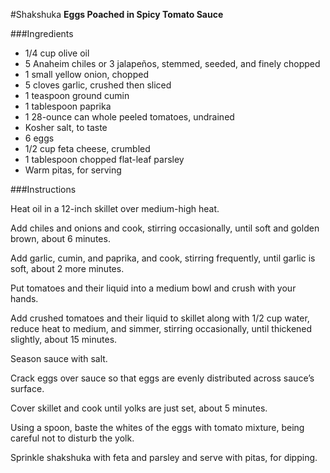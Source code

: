 #Shakshuka
**Eggs Poached in Spicy Tomato Sauce**

###Ingredients

 * 1/4 cup olive oil
 * 5 Anaheim chiles or 3 jalapeños, stemmed, seeded, and finely chopped
 * 1 small yellow onion, chopped
 * 5 cloves garlic, crushed then sliced
 * 1 teaspoon ground cumin
 * 1 tablespoon paprika
 * 1 28-ounce can whole peeled tomatoes, undrained
 * Kosher salt, to taste
 * 6 eggs
 * 1/2 cup feta cheese, crumbled
 * 1 tablespoon chopped flat-leaf parsley
 * Warm pitas, for serving
 
###Instructions

Heat oil in a 12-inch skillet over medium-high heat.

Add chiles and onions and cook, stirring occasionally, until soft and golden brown, about 6 minutes.

Add garlic, cumin, and paprika, and cook, stirring frequently, until garlic is soft, about 2 more minutes.

Put tomatoes and their liquid into a medium bowl and crush with your hands.

Add crushed tomatoes and their liquid to skillet along with 1/2 cup water, reduce heat to medium, and simmer, stirring occasionally, until thickened slightly, about 15 minutes.

Season sauce with salt.

Crack eggs over sauce so that eggs are evenly distributed across sauce’s surface.

Cover skillet and cook until yolks are just set, about 5 minutes.

Using a spoon, baste the whites of the eggs with tomato mixture, being careful not to disturb the yolk.

Sprinkle shakshuka with feta and parsley and serve with pitas, for dipping.

